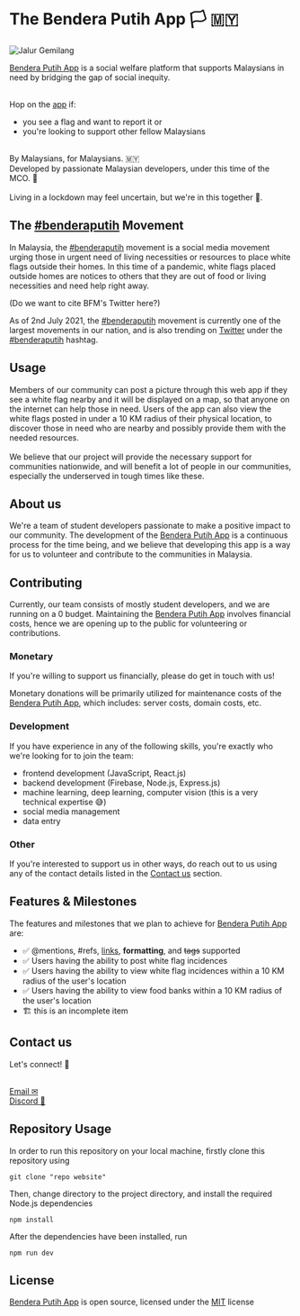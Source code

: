 # The Bendera Putih App  🏳 🇲🇾

![Jalur Gemilang](https://emojipedia-us.s3.dualstack.us-west-1.amazonaws.com/thumbs/160/openmoji/292/flag-malaysia_1f1f2-1f1fe.png)


[Bendera Putih App](https://www.benderaputih.app) is a social welfare platform that supports Malaysians in need by bridging the gap of social inequity. 

\
Hop on the [app](https://www.benderaputih.app)  if:
- you see a flag and want to report it
or 
- you're looking to support other fellow Malaysians

\
By Malaysians, for Malaysians.  🇲🇾
\
Developed by passionate Malaysian developers, under this time of the MCO. 🥰
\
\
Living in a lockdown may feel uncertain, but we're in this together 💪.

## The [#benderaputih](https://twitter.com/hashtag/benderaputih) Movement
In Malaysia, the [#benderaputih](https://twitter.com/hashtag/benderaputih) movement is a social media movement urging those in urgent need of living necessities or resources to place white flags outside their homes. In this time of a pandemic, white flags placed outside homes are notices to others that they are out of food or living necessities and need help right away. 

(Do we want to cite BFM's Twitter here?)

As of 2nd July 2021, the [#benderaputih](https://twitter.com/hashtag/benderaputih) movement is currently one of the largest movements in our nation, and is also trending on [Twitter](https://twitter.com) under the [#benderaputih](https://twitter.com/hashtag/benderaputih) hashtag.


## Usage
Members of our community can post a picture through this web app if they see a white flag nearby and it will be displayed on a map, so that anyone on the internet can help those in need.  Users of the app can also view the white flags posted in under a 10 KM radius of their physical location, to discover those in need who are nearby and possibly provide them with the needed resources.
\
\
We believe that our project will provide the necessary support for communities nationwide, and will benefit a lot of people in our communities, especially the underserved in tough times like these.



## About us
We're a team of student developers passionate to make a positive impact to our community. The development of the [Bendera Putih App](https://www.benderaputih.app) is a continuous process for the time being, and we believe that developing this app is a way for us to volunteer and contribute to the communities in Malaysia.



## Contributing
Currently, our team consists of mostly student developers, and we are running on a 0 budget. Maintaining the [Bendera Putih App](https://www.benderaputih.app) involves financial costs, hence we are opening up to the public for volunteering or contributions.


### Monetary
If you're willing to support us financially, please do get in touch with us!

Monetary donations will be primarily utilized for maintenance costs of the [Bendera Putih App](https://www.benderaputih.app), which includes: server costs, domain costs, etc.

### Development
If you have experience in any of the following skills, you're exactly who we're looking for to join the team:
- frontend development (JavaScript, React.js)
- backend development (Firebase, Node.js, Express.js)
- machine learning, deep learning, computer vision (this is a very technical expertise 😅)
- social media management
- data entry

### Other
If you're interested to support us in other ways, do reach out to us using any of the contact details listed in the [Contact us](src/README.md#Contact) section.



## Features & Milestones
The features and milestones that we plan to achieve for [Bendera Putih App](https://www.benderaputih.app) are:
- ✅ @mentions, #refs, [links](), **formatting**, and <del>tags</del> supported
- ✅ Users having the ability to post white flag incidences
- ✅ Users having the ability to view white flag incidences within a 10 KM radius of the user's location
- ✅ Users having the ability to view food banks within a 10 KM radius of the user's location
- 🏗 this is an incomplete item

## Contact us
Let's connect! 📧
\
&nbsp;

[Email ✉](mailto:info.benderaputih@gmail.com)
\
[Discord 👾](https://discord.gg/fhtp5scw)



## Repository Usage
In order to run this repository on your local machine, firstly clone this repository using
```
git clone "repo website"
```
Then, change directory to the project directory, and install the required Node.js dependencies
```
npm install
```
After the dependencies have been installed, run
```
npm run dev
```

## License
[Bendera Putih App](https://www.benderaputih.app) is open source, licensed under the [MIT](https://choosealicense.com/licenses/mit/) license
